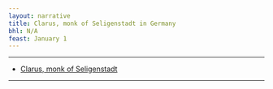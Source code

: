 ```yaml
---
layout: narrative
title: Clarus, monk of Seligenstadt in Germany
bhl: N/A
feast: January 1
---
```


---

- [Clarus, monk of Seligenstadt](https://cjkoepke1.github.io/latin-hagiography/texts/de-claro-salighenstadiensi)

---
